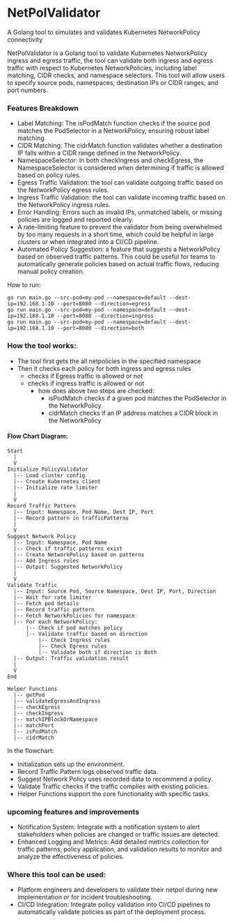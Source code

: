 # NetPolValidator
A Golang tool to simulates and validates Kubernetes NetworkPolicy connectivity

NetPolValidator is a Golang tool to validate Kubernetes NetworkPolicy ingress and egress traffic, the tool can validate both ingress and egress traffic with respect to Kubernetes NetworkPolicies, including label matching, CIDR checks, and namespace selectors. This tool will allow users to specify source pods, namespaces, destination IPs or CIDR ranges, and port numbers.

### Features Breakdown
- Label Matching: The isPodMatch function checks if the source pod matches the PodSelector in a NetworkPolicy, ensuring robust label matching.
- CIDR Matching: The cidrMatch function validates whether a destination IP falls within a CIDR range defined in the NetworkPolicy.
- NamespaceSelector: In both checkIngress and checkEgress, the NamespaceSelector is considered when determining if traffic is allowed based on policy rules.
- Egress Traffic Validation: the tool can validate outgoing traffic based on the NetworkPolicy egress rules.
- Ingress Traffic Validation: the tool can validate incoming traffic based on the NetworkPolicy ingress rules.
- Error Handling: Errors such as invalid IPs, unmatched labels, or missing policies are logged and reported clearly.
- A rate-limiting feature to prevent the validator from being overwhelmed by too many requests in a short time, which could be helpful in large clusters or when integrated into a CI/CD pipeline.
- Automated Policy Suggestion: a feature that suggests a NetworkPolicy based on observed traffic patterns. This could be useful for teams to automatically generate policies based on actual traffic flows, reducing manual policy creation.

How to run:
``` 
go run main.go --src-pod=my-pod --namespace=default --dest-ip=192.168.1.10 --port=8080 --direction=egress
go run main.go --src-pod=my-pod --namespace=default --dest-ip=192.168.1.10 --port=8080 --direction=ingress
go run main.go --src-pod=my-pod --namespace=default --dest-ip=192.168.1.10 --port=8080 --direction=both

```

### How the tool works:
- The tool first gets the all netpolicies in the specified namespace
- Then it checks each policy for both ingress and egress rules
    - checks if Egress traffic is allowed or not
    - checks if ingress traffic is allowed or not
        - how does above two steps are checked:
            - isPodMatch checks if a given pod matches the PodSelector in the NetworkPolicy
            - cidrMatch checks if an IP address matches a CIDR block in the NetworkPolicy

#### Flow Chart Diagram:
```
Start
  |
  V
Initialize PolicyValidator
  |-- Load cluster config
  |-- Create Kubernetes client
  |-- Initialize rate limiter
  |
  V
Record Traffic Pattern
  |-- Input: Namespace, Pod Name, Dest IP, Port
  |-- Record pattern in trafficPatterns
  |
  V
Suggest Network Policy
  |-- Input: Namespace, Pod Name
  |-- Check if traffic patterns exist
  |-- Create NetworkPolicy based on patterns
  |-- Add Ingress rules
  |-- Output: Suggested NetworkPolicy
  |
  V
Validate Traffic
  |-- Input: Source Pod, Source Namespace, Dest IP, Port, Direction
  |-- Wait for rate limiter
  |-- Fetch pod details
  |-- Record traffic pattern
  |-- Fetch NetworkPolicies for namespace
  |-- For each NetworkPolicy:
      |-- Check if pod matches policy
      |-- Validate traffic based on direction
          |-- Check Ingress rules
          |-- Check Egress rules
          |-- Validate both if direction is Both
  |-- Output: Traffic validation result
  |
  V
End

Helper Functions
  |-- getPod
  |-- validateEgressAndIngress
  |-- checkEgress
  |-- checkIngress
  |-- matchIPBlockOrNamespace
  |-- matchPort
  |-- isPodMatch
  |-- cidrMatch

```

In the flowchart:
- Initialization sets up the environment.
- Record Traffic Pattern logs observed traffic data.
- Suggest Network Policy uses recorded data to recommend a policy.
- Validate Traffic checks if the traffic complies with existing policies.
- Helper Functions support the core functionality with specific tasks.

### upcoming features and improvements
- Notification System: Integrate with a notification system to alert stakeholders when policies are changed or traffic issues are detected.
-  Enhanced Logging and Metrics: Add detailed metrics collection for traffic patterns, policy application, and validation results to monitor and analyze the effectiveness of policies.


### Where this tool can be used:
- Platform engineers and developers to validate their netpol during new implementation or for incident troubleshooting. 
- CI/CD Integration: Integrate policy validation into CI/CD pipelines to automatically validate policies as part of the deployment process.